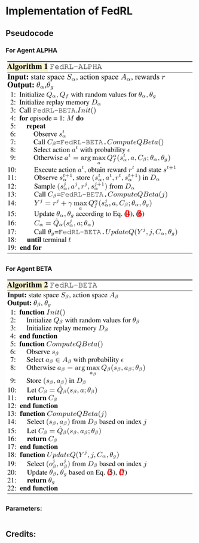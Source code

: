 # Implementation of FedRL

## Pseudocode

### For Agent ALPHA

![1](static/pseudo_alpha.png)

### For Agent BETA

![2](static/pseudo_beta.png)



### Parameters:
```

```


## Credits:












